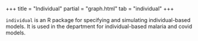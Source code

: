 +++
title = "Individual"
partial = "graph.html"
tab = "individual"
+++

`individual` is an R package for specifying and simulating individual-based models. It is used in the 
department for individual-based malaria and covid models.
